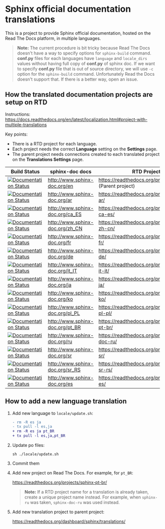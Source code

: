 # Sphinx official documentation translations

This is a project to provide Sphinx official documentation, hosted on the Read The Docs platform, in multiple languages.

> **Note:** The current procedure is bit tricky because Read The Docs doesn't have a way to specify options for `sphinx-build` command.
**conf.py** files for each languages have `language` and `locale_dirs` values without having full copy of **conf.py** of sphinx doc. If we want to specify **conf.py** file that is out of source directory, we will use `-c` option for the `sphinx-build` command. Unfortunately Read the Docs doesn't support that. If there is a better way, open an issue.

## How the translated documentation projects are setup on RTD

Instructions: https://docs.readthedocs.org/en/latest/localization.html#project-with-multiple-translations

Key points:

* There is a RTD project for each language.
* Each project needs the correct **Language** setting on the **Settings** page.
* The parent project needs connections created to each translated project on the **Translations Settings** page.

| Build Status | sphinx-doc docs | RTD Project |
|--------------|-----------------|-------------|
| [![Documentation Status](https://readthedocs.org/projects/sphinx/badge/?version=master)](https://www.sphinx-doc.org/en/master/?badge=master) | http://www.sphinx-doc.org/en | https://readthedocs.org/projects/sphinx/  (Parent project) |
| [![Documentation Status](https://readthedocs.org/projects/sphinx-ar/badge/?version=master)](https://www.sphinx-doc.org/ar/master/?badge=master) | http://www.sphinx-doc.org/ar | https://readthedocs.org/projects/sphinx-ar/ |
| [![Documentation Status](https://readthedocs.org/projects/sphinx-ca-es/badge/?version=master)](https://www.sphinx-doc.org/ca/master/?badge=master) | http://www.sphinx-doc.org/ca_ES | https://readthedocs.org/projects/sphinx-ca-es/ |
| [![Documentation Status](https://readthedocs.org/projects/sphinx-zh-cn/badge/?version=master)](https://www.sphinx-doc.org/zh_CN/master/?badge=master) | http://www.sphinx-doc.org/zh_CN | https://readthedocs.org/projects/sphinx-zh-cn/ |
| [![Documentation Status](https://readthedocs.org/projects/sphinx-fr/badge/?version=master)](https://www.sphinx-doc.org/fr/master/?badge=master) | http://www.sphinx-doc.org/fr | https://readthedocs.org/projects/sphinx-fr/ |
| [![Documentation Status](https://readthedocs.org/projects/sphinx-de/badge/?version=master)](https://www.sphinx-doc.org/de/master/?badge=master) | http://www.sphinx-doc.org/de | https://readthedocs.org/projects/sphinx-de/ |
| [![Documentation Status](https://readthedocs.org/projects/sphinx-it-it/badge/?version=master)](https://www.sphinx-doc.org/it/master/?badge=master) | http://www.sphinx-doc.org/it_IT | https://readthedocs.org/projects/sphinx-it-it/ |
| [![Documentation Status](https://readthedocs.org/projects/sphinx-ja/badge/?version=master)](https://www.sphinx-doc.org/ja/master/?badge=master) | http://www.sphinx-doc.org/ja | https://readthedocs.org/projects/sphinx-ja/ |
| [![Documentation Status](https://readthedocs.org/projects/sphinx-ko/badge/?version=master)](https://www.sphinx-doc.org/ko/master/?badge=master) | http://www.sphinx-doc.org/ko | https://readthedocs.org/projects/sphinx-ko/ |
| [![Documentation Status](https://readthedocs.org/projects/sphinx-pl-pl/badge/?version=master)](https://www.sphinx-doc.org/pl/master/?badge=master) | http://www.sphinx-doc.org/pl_PL | https://readthedocs.org/projects/sphinx-pl-pl/ |
| [![Documentation Status](https://readthedocs.org/projects/sphinx-pt-br/badge/?version=master)](https://www.sphinx-doc.org/pt_BR/master/?badge=master) | http://www.sphinx-doc.org/pt_BR | https://readthedocs.org/projects/sphinx-pt-br/ |
| [![Documentation Status](https://readthedocs.org/projects/sphinx-doc-ru/badge/?version=master)](https://www.sphinx-doc.org/ru/master/?badge=master) | http://www.sphinx-doc.org/ru | https://readthedocs.org/projects/sphinx-doc-ru/ |
| [![Documentation Status](https://readthedocs.org/projects/sphinx-sr/badge/?version=master)](https://www.sphinx-doc.org/sr/master/?badge=master) | http://www.sphinx-doc.org/sr | https://readthedocs.org/projects/sphinx-sr/ |
| [![Documentation Status](https://readthedocs.org/projects/sphinx-sr-rs/badge/?version=latest)](https://sphinx-sr-rs.readthedocs.io/sr/latest/?badge=latest) | http://www.sphinx-doc.org/sr_RS | https://readthedocs.org/projects/sphinx-sr-rs/ |
| [![Documentation Status](https://readthedocs.org/projects/sphinx-es/badge/?version=master)](https://www.sphinx-doc.org/es/master/?badge=master) | http://www.sphinx-doc.org/es | https://readthedocs.org/projects/sphinx-es/ |

## How to add a new language translation

1. Add new language to `locale/update.sh`:

   ```diff
   - rm -R es ja
   - tx pull -l es,ja
   + rm -R es ja pt_BR
   + tx pull -l es,ja,pt_BR
   ```

2. Update po files:

   ```
   sh ./locale/update.sh
   ```

4. Commit them

5. Add new project on Read The Docs. For example, for `pt_BR`:

   https://readthedocs.org/projects/sphinx-pt-br/

   > **Note:** If a RTD project name for a translation is already taken, create a unique project name instead. For example, when `sphinx-ru` was taken, `sphinx-doc-ru` was used instead.

7. Add new translation project to parent project:

   https://readthedocs.org/dashboard/sphinx/translations/

